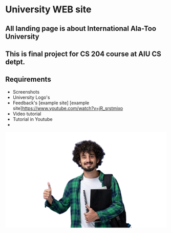 # University WEB site 
## All landing page is about International Ala-Too University 
## This is final project for CS 204 course at AIU CS detpt.

## Requirements 
- Screenshots
- University Logo's
- Feedback's [example site] [example site]https://www.youtube.com/watch?v=jR_srstmixo
- Video tutorial
- Tutorial in Youtube
- 


<img align="center"  width="550px" src="https://github.com/mataraimov/Universe/blob/main/photo1639990648-removebg-preview.png" />
